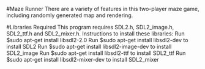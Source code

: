 #Maze Runner
There are a variety of features in this two-player maze game, including randomly generated map and rendering.

#Libraries Required
This program requires SDL2.h, SDL2_image.h, SDL2_ttf.h and SDL2_mixer.h.
Instructions to install these libraries:
   Run $sudo apt-get install libsdl2-2.0 
   Run $sudo apt-get install libsdl2-dev to install SDL2
   Run $sudo apt-get install libsdl2-image-dev to install SDL2_image
   Run $sudo apt-get install libsdl2-ttf to install SDL2_ttf
   Run $sudo apt-get install libsdl2-mixer-dev to install SDL2_mixer
   
    
